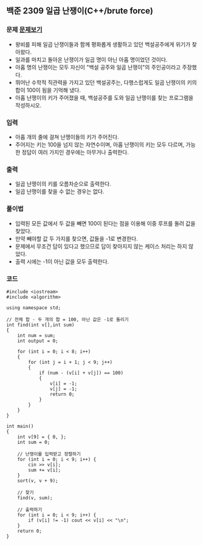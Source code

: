 ## 백준 2309 일곱 난쟁이(C++/brute force)

### 문제 [문제보기](https://www.acmicpc.net/problem/2309)
 - 왕비를 피해 일곱 난쟁이들과 함께 평화롭게 생활하고 있던 백설공주에게 위기가 찾아왔다. 
 - 일과를 마치고 돌아온 난쟁이가 일곱 명이 아닌 아홉 명이었던 것이다.
 - 아홉 명의 난쟁이는 모두 자신이 "백설 공주와 일곱 난쟁이"의 주인공이라고 주장했다. 
 - 뛰어난 수학적 직관력을 가지고 있던 백설공주는, 다행스럽게도 일곱 난쟁이의 키의 합이 100이 됨을 기억해 냈다.
 - 아홉 난쟁이의 키가 주어졌을 때, 백설공주를 도와 일곱 난쟁이를 찾는 프로그램을 작성하시오.

### 입력
 - 아홉 개의 줄에 걸쳐 난쟁이들의 키가 주어진다. 
 - 주어지는 키는 100을 넘지 않는 자연수이며, 아홉 난쟁이의 키는 모두 다르며, 가능한 정답이 여러 가지인 경우에는 아무거나 출력한다.

### 출력
 - 일곱 난쟁이의 키를 오름차순으로 출력한다. 
 - 일곱 난쟁이를 찾을 수 없는 경우는 없다.

### 풀이법
 - 입력된 모든 값에서 두 값을 빼면 100이 된다는 점을 이용해 이중 루프를 돌려 값을 찾았다.
 - 만약 빼야할 값 두 가지를 찾으면, 값들을 -1로 변경한다.
 - 문제에서 무조건 답이 있다고 했으므로 답이 찾아지지 않는 케이스 처리는 하지 않았다.
 - 출력 시에는 -1이 아닌 값을 모두 출력한다.


### 코드
```
#include <iostream>
#include <algorithm>

using namespace std;

// 전체 합 - 두 개의 합 = 100, 아닌 값은 -1로 돌리기
int find(int v[],int sum)
{
    int num = sum;
    int output = 0;

    for (int i = 0; i < 8; i++)
    {
        for (int j = i + 1; j < 9; j++)
        {
            if (num - (v[i] + v[j]) == 100)
            {
                v[i] = -1;
                v[j] = -1;
                return 0;
            }
        }
    }
}

int main()
{
    int v[9] = { 0, };
    int sum = 0;

    // 난쟁이를 입력받고 정렬하기 
    for (int i = 0; i < 9; i++) {
        cin >> v[i];
        sum += v[i];
    }
    sort(v, v + 9);

    // 찾기
    find(v, sum);

    // 출력하기
    for (int i = 0; i < 9; i++) {
        if (v[i] != -1) cout << v[i] << "\n";
    }
    return 0;
}
```
